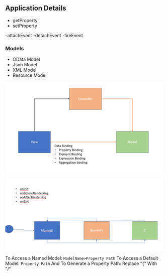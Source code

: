 ## Application Details
- getProperty
- setProperty

-attachEvent
-detachEvent
-fireEvent

### Models

- OData Model
- Json Model
- XML Model
- Resource Model

![alt text](image.png)

![alt text](image-1.png)

To Access a Named Model: `ModelName>Property Path`
To Access a Default Model: `Property Path`
And To Generate a Property Path: Replace "{" With "/"